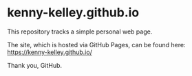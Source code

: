 # kenny-kelley.github.io
This repository tracks a simple personal web page.

The site, which is hosted via GitHub Pages, can be found here: https://kenny-kelley.github.io/

Thank you, GitHub.
